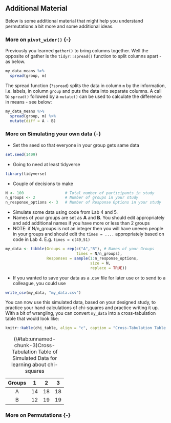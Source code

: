 
## Additional Material

Below is some additional material that might help you understand permutations a bit more and some additional ideas.



### More on `pivot_wider()` {-}

Previously you learned `gather()` to bring columns together. Well the opposite of gather is the `tidyr::spread()` function to split columns apart - as below.


```r
my_data_means %>%
  spread(group, m)
```

The spread function (`?spread`) splits the data in column `m` by the information, i.e. labels, in column `group` and puts the data into separate columns.  A call to `spread()` followed by a `mutate()` can be used to calculate the difference in means - see below:


```r
my_data_means %>%
  spread(group, m) %>%
  mutate(diff = A - B) 
```

### More on Simulating your own data {-}

* Set the seed so that everyone in your group gets same data


```r
set.seed(1409)
```

* Going to need at least tidyverse


```r
library(tidyverse)
```

* Couple of decisions to make


```r
N <- 100                  # Total number of participants in study
n_groups <- 2             # Number of groups in your study
n_response_options <- 3   # Number of Response Options in your study
```

* Simulate some data using code from Lab 4 and 5.
* Names of your groups are set as **A** and **B**. You should edit appropriately and add additional names if you have more or less than 2 groups
* NOTE: if N/n_groups is not an integer then you will have uneven people in your groups and should edit the `times = ....` appropriately based on code in Lab 4. E.g. `times = c(49,51)`


```r
my_data <- tibble(Groups = rep(c("A","B"), # Names of your Groups
                               times = N/n_groups), 
                  Responses = sample(1:n_response_options, 
                                     size = N, 
                                     replace = TRUE))
```

* If you wanted to save your data as a .csv file for later use or to send to a colleague, you could use


```r
write_csv(my_data, "my_data.csv")
```

You can now use this simulated data, based on your designed study, to practice your hand calculations of chi-squares and practice writing it up. With a bit of wrangling, you can convert `my_data` into a cross-tabulation table that would look like:




```r
knitr::kable(chi_table, align = "c", caption = "Cross-Tabulation Table of Simulated Data for learning about chi-squares")
```

<table>
<caption>(\#tab:unnamed-chunk-3)Cross-Tabulation Table of Simulated Data for learning about chi-squares</caption>
 <thead>
  <tr>
   <th style="text-align:center;"> Groups </th>
   <th style="text-align:center;"> 1 </th>
   <th style="text-align:center;"> 2 </th>
   <th style="text-align:center;"> 3 </th>
  </tr>
 </thead>
<tbody>
  <tr>
   <td style="text-align:center;"> A </td>
   <td style="text-align:center;"> 14 </td>
   <td style="text-align:center;"> 18 </td>
   <td style="text-align:center;"> 18 </td>
  </tr>
  <tr>
   <td style="text-align:center;"> B </td>
   <td style="text-align:center;"> 12 </td>
   <td style="text-align:center;"> 19 </td>
   <td style="text-align:center;"> 19 </td>
  </tr>
</tbody>
</table>


### More on Permutations {-}

